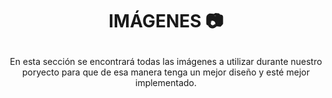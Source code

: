 # <p align="center"> IMÁGENES 📷</p>

<p align="center"> En esta sección se encontrará todas las imágenes a utilizar durante nuestro poryecto para que de esa manera tenga un mejor diseño y esté mejor implementado.  </p>
